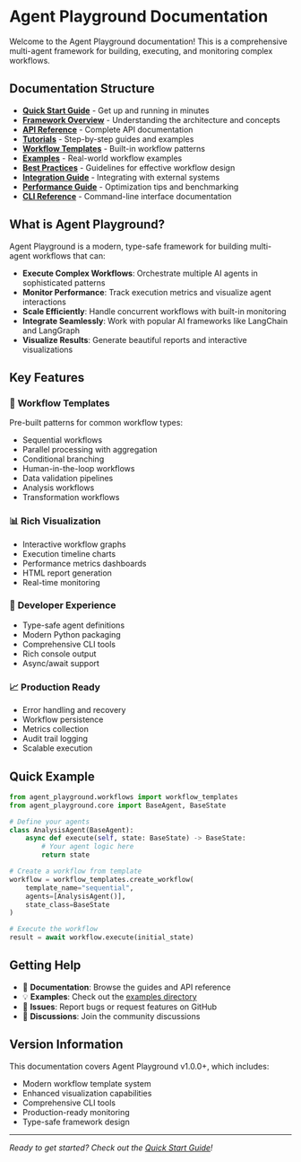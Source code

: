 # Agent Playground Documentation

Welcome to the Agent Playground documentation! This is a comprehensive multi-agent framework for building, executing, and monitoring complex workflows.

## Documentation Structure

- [**Quick Start Guide**](quickstart.md) - Get up and running in minutes
- [**Framework Overview**](framework-overview.md) - Understanding the architecture and concepts
- [**API Reference**](api/) - Complete API documentation
- [**Tutorials**](tutorials/) - Step-by-step guides and examples
- [**Workflow Templates**](workflow-templates.md) - Built-in workflow patterns
- [**Examples**](examples/) - Real-world workflow examples
- [**Best Practices**](best-practices.md) - Guidelines for effective workflow design
- [**Integration Guide**](integration.md) - Integrating with external systems
- [**Performance Guide**](performance.md) - Optimization tips and benchmarking
- [**CLI Reference**](cli-reference.md) - Command-line interface documentation

## What is Agent Playground?

Agent Playground is a modern, type-safe framework for building multi-agent workflows that can:

- **Execute Complex Workflows**: Orchestrate multiple AI agents in sophisticated patterns
- **Monitor Performance**: Track execution metrics and visualize agent interactions
- **Scale Efficiently**: Handle concurrent workflows with built-in monitoring
- **Integrate Seamlessly**: Work with popular AI frameworks like LangChain and LangGraph
- **Visualize Results**: Generate beautiful reports and interactive visualizations

## Key Features

### 🎯 **Workflow Templates**
Pre-built patterns for common workflow types:
- Sequential workflows
- Parallel processing with aggregation  
- Conditional branching
- Human-in-the-loop workflows
- Data validation pipelines
- Analysis workflows
- Transformation workflows

### 📊 **Rich Visualization**
- Interactive workflow graphs
- Execution timeline charts
- Performance metrics dashboards
- HTML report generation
- Real-time monitoring

### 🔧 **Developer Experience**
- Type-safe agent definitions
- Modern Python packaging
- Comprehensive CLI tools
- Rich console output
- Async/await support

### 📈 **Production Ready**
- Error handling and recovery
- Workflow persistence
- Metrics collection
- Audit trail logging
- Scalable execution

## Quick Example

```python
from agent_playground.workflows import workflow_templates
from agent_playground.core import BaseAgent, BaseState

# Define your agents
class AnalysisAgent(BaseAgent):
    async def execute(self, state: BaseState) -> BaseState:
        # Your agent logic here
        return state

# Create a workflow from template
workflow = workflow_templates.create_workflow(
    template_name="sequential",
    agents=[AnalysisAgent()],
    state_class=BaseState
)

# Execute the workflow
result = await workflow.execute(initial_state)
```

## Getting Help

- 📖 **Documentation**: Browse the guides and API reference
- 💡 **Examples**: Check out the [examples directory](examples/)
- 🐛 **Issues**: Report bugs or request features on GitHub
- 💬 **Discussions**: Join the community discussions

## Version Information

This documentation covers Agent Playground v1.0.0+, which includes:
- Modern workflow template system
- Enhanced visualization capabilities
- Comprehensive CLI tools
- Production-ready monitoring
- Type-safe framework design

---

*Ready to get started? Check out the [Quick Start Guide](quickstart.md)!*
